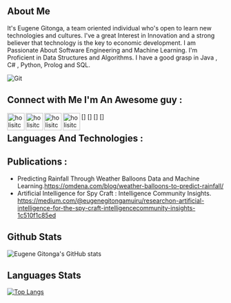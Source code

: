 ## About Me
It's Eugene Gitonga, a team oriented individual who's open to learn new technologies and cultures. I've a great Interest in Innovation and a strong believer that technology is the key to economic development. I am Passionate About Software Engineering and Machine Learning. I'm Proficient in Data Structures and Algorithms. I have a good grasp in Java , C# , Python, Prolog and SQL.

![Git](https://user-images.githubusercontent.com/70195777/174910785-3bf5fead-3300-48b4-8672-d80a7ab625f4.gif)

## Connect with Me I'm An Awesome guy :
[<img align="left" alt="holisitc_developer | GitHub" width="40px" src="https://cdn.jsdelivr.net/npm/simple-icons@v3/icons/github.svg" />]
[<img align="left" alt="holisitc_developer | LinkedIn" width="40px" src="https://cdn.jsdelivr.net/npm/simple-icons@v3/icons/linkedin.svg" />]
[<img align="left" alt="holisitc_developer | Gmail" width="40px" src="https://cdn.jsdelivr.net/npm/simple-icons@v3/icons/gmail.svg" />]
[<img align="left" alt="holisitc_developer | Medium" width="40px" src="https://cdn.jsdelivr.net/npm/simple-icons@v3/icons/medium.svg" />]
<br />

## Languages And Technologies :


## Publications :
* Predicting Rainfall Through Weather Balloons Data and Machine Learning.https://omdena.com/blog/weather-balloons-to-predict-rainfall/ 
* Artificial Intelligence for Spy Craft : Intelligence Community Insights. https://medium.com/@eugenegitongamuiru/researchon-artificial-intelligence-for-the-spy-craft-intelligencecommunity-insights-1c510f1c85ed

## Github Stats
![Eugene Gitonga's GitHub stats](https://github-readme-stats.vercel.app/api?username=EugeneGitonga&show_icons=true&theme=radical)

## Languages Stats
[![Top Langs](https://github-readme-stats.vercel.app/api/top-langs/?username=EugeneGitonga&layout=compact)](https://github.com/EugeneGitonga/github-readme-stats&theme=radical)
